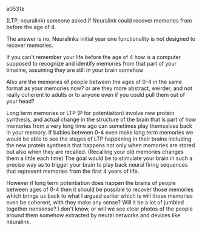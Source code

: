a0531z

(LTP, neuralink) someone asked if Neuralink could recover memories from before the age of 4.

The answer is no, Neuralinks initial year one functionality is not designed to recover memories.

If you can't remember your life before the age of 4 how is a computer supposed to recognize and identify memories from that part of your timeline, assuming they are still in your brain somehow

Also are the memories of people between the ages of 0-4 in the same format as your memories now? or are they more abstract, weirder, and not really coherent to adults or to anyone even if you could pull them out of your head?

Long term memories or LTP (P for potentiation) involve new protein synthesis, and actual change in the structure of the brain that is part of how memories from a very long time ago can sometimes play themselves back in your memory. If babies between 0-4 even make long term memories we would be able to see the stages of LTP happening in their brains including the new protein synthesis that happens not only when memories are stored but also when they are recalled. (Recalling your old memories changes them a little each time) The goal would be to stimulate your brain in such a precise way as to trigger your brain to play back neural firing sequences that represent memories from the first 4 years of life.

However if long term potentiation does happen the brains of people between ages of 0-4 then it should be possible to recover those memories which brings us back to what I argued earlier which is will those memories even be coherent, with they make any sense? Will it be a lot of jumbled together nonsense? I don't know, or will we see clear photos of the people around them somehow extracted by neural networks and devices like neuralink.
